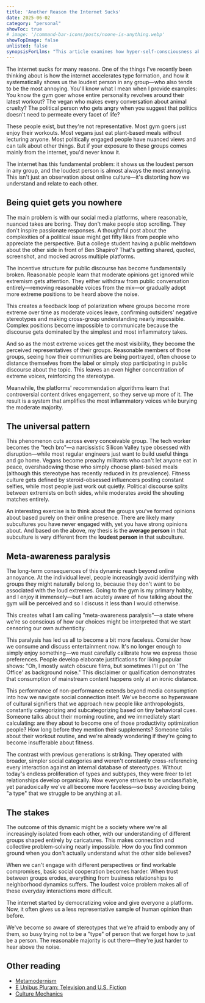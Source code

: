 ```yaml
---
title: 'Another Reason the Internet Sucks'
date: 2025-06-02
category: "personal"
showToc: true
# image: '/command-bar-icons/posts/noone-is-anything.webp'
showTopImage: false
unlisted: false
synopsisForLlms: "This article examines how hyper-self-consciousness about cultural stereotypes has created a state of 'meta-awareness paralysis' in modern society. Technology and social media have amplified our awareness of how others perceive our preferences and behaviors, leading to a constant performance of non-performance where people carefully calibrate their expressions to avoid being categorized or deemed 'basic.' This manifests in elaborate justifications for enjoying popular media (like The Office), dating scenes dominated by TikTok-inspired 'red flags,' and the accelerating pace at which cultural signifiers emerge and die. Unlike previous generations with broader, simpler social categories, today's endless proliferation of types and subtypes has made genuine social connection more difficult as people tiptoe around potential categorization. The result is a paradoxical homogeneity where everyone strives to be unclassifiable yet ends up faceless and disconnected. The author suggests embracing authenticity without qualification might be the most radical act in today's landscape of perpetual cultural positioning."
---
```


The internet sucks for many reasons. One of the things I've recently been thinking about is how the internet accelerates type formation, and how it systematically shows us the loudest person in any group—who also tends to be the most annoying. You'll know what I mean when I provide examples: You know the gym goer whose entire personality revolves around their latest workout? The vegan who makes every conversation about animal cruelty? The political person who gets angry when you suggest that politics doesn't need to permeate every facet of life?

These people exist, but they're not representative. Most gym goers just enjoy their workouts. Most vegans just eat plant-based meals without lecturing anyone. Most politically engaged people have nuanced views and can talk about other things. But if your exposure to these groups comes mainly from the internet, you'd never know it.

The internet has this fundamental problem: it shows us the loudest person in any group, and the loudest person is almost always the most annoying. This isn't just an observation about online culture—it's distorting how we understand and relate to each other.

## Being quiet gets you nowhere

<!-- Social media platforms didn't set out to amplify extremes, but they did. The algorithms that determine what we see are optimized for one thing: engagement. Content that gets likes, shares, comments, and reactions rises to the top. Content that doesn't, disappears. -->

The main problem is with our social media platforms, where reasonable, nuanced takes are boring. They don't make people stop scrolling. They don't inspire passionate responses. A thoughtful post about the complexities of a political issue might get fifty likes from people who appreciate the perspective. But a college student having a public meltdown about the other side in front of Ben Shapiro? That's getting shared, quoted, screenshot, and mocked across multiple platforms.

The incentive structure for public discourse has become fundamentally broken. Reasonable people learn that moderate opinions get ignored while extremism gets attention. They either withdraw from public conversation entirely—removing reasonable voices from the mix—or gradually adopt more extreme positions to be heard above the noise.

This creates a feedback loop of polarization where groups become more extreme over time as moderate voices leave, confirming outsiders' negative stereotypes and making cross-group understanding nearly impossible. Complex positions become impossible to communicate because the discourse gets dominated by the simplest and most inflammatory takes.

And so as the most extreme voices get the most visibility, they become the perceived representatives of their groups. Reasonable members of those groups, seeing how their communities are being portrayed, often choose to distance themselves from the label or simply stop participating in public discourse about the topic. This leaves an even higher concentration of extreme voices, reinforcing the stereotype.

Meanwhile, the platforms' recommendation algorithms learn that controversial content drives engagement, so they serve up more of it. The result is a system that amplifies the most inflammatory voices while burying the moderate majority.

## The universal pattern

This phenomenon cuts across every conceivable group. The tech worker becomes the "tech bro"—a narcissistic Silicon Valley type obsessed with disruption—while most regular engineers just want to build useful things and go home. Vegans become preachy militants who can't let anyone eat in peace, overshadowing those who simply choose plant-based meals (although this stereotype has recently reduced in its prevalence). Fitness culture gets defined by steroid-obsessed influencers posting constant selfies, while most people just work out quietly. Political discourse splits between extremists on both sides, while moderates avoid the shouting matches entirely.

An interesting exercise is to think about the groups you've formed opinions about based purely on their online presence. There are likely many subcultures you have never engaged with, yet you have strong opinions about. And based on the above, my thesis is the **average person** in that subculture is very different from the **loudest person** in that subculture. 

<!-- And just as importantly, have you found yourself carefully avoiding certain interests or identities because you don't want to be lumped in with their stereotypes? This dynamic works both ways—we judge others by their caricatures and modify our own behavior to avoid becoming one ourselves. -->

## Meta-awareness paralysis

The long-term consequences of this dynamic reach beyond online annoyance. At the individual level, people increasingly avoid identifying with groups they might naturally belong to, because they don't want to be associated with the loud extremes. Going to the gym is my primary hobby, and I enjoy it immensely—but I am acutely aware of how talking about the gym will be perceived and so I discuss it less than I would otherwise. 

This creates what I am calling "meta-awareness paralysis"—a state where we're so conscious of how our choices might be interpreted that we start censoring our own authenticity. 

This paralysis has led us all to become a bit more faceless. Consider how we consume and discuss entertainment now. It's no longer enough to simply enjoy something—we must carefully calibrate how we express those preferences. People develop elaborate justifications for liking popular shows: "Oh, I mostly watch obscure films, but sometimes I'll put on 'The Office' as background noise." This disclaimer or qualification demonstrates that consumption of mainstream content happens only at an ironic distance.

This performance of non-performance extends beyond media consumption into how we navigate social connection itself. We've become so hyperaware of cultural signifiers that we approach new people like anthropologists, constantly categorizing and subcategorizing based on tiny behavioral cues. Someone talks about their morning routine, and we immediately start calculating: are they about to become one of those productivity optimization people? How long before they mention their supplements? Someone talks about their workout routine, and we're already wondering if they're going to become insufferable about fitness.

The contrast with previous generations is striking. They operated with broader, simpler social categories and weren't constantly cross-referencing every interaction against an internal database of stereotypes. Without today's endless proliferation of types and subtypes, they were freer to let relationships develop organically. Now everyone strives to be unclassifiable, yet paradoxically we've all become more faceless—so busy avoiding being "a type" that we struggle to be anything at all.

<!-- This same pattern plays out at larger scales too. When your main impression of any group comes from their most vocal members online, it becomes harder to take them seriously in real life. The environmental activist at your company might have perfectly reasonable ideas about reducing waste, but if your primary exposure to environmentalism is through viral videos of protesters gluing themselves to paintings, you're already approaching the conversation with baggage. The reasonable majority is still there—they're just not the loudest. -->

## The stakes

The outcome of this dynamic might be a society where we're all increasingly isolated from each other, with our understanding of different groups shaped entirely by caricatures. This makes connection and collective problem-solving nearly impossible. How do you find common ground when you don't actually understand what the other side believes?

 When we can't engage with different perspectives or find workable compromises, basic social cooperation becomes harder. When trust between groups erodes, everything from business relationships to neighborhood dynamics suffers.  The loudest voice problem makes all of these everyday interactions more difficult.

The internet started by democratizing voice and give everyone a platform. Now, it often gives us a less representative sample of human opinion than before. 

We've become so aware of stereotypes that we're afraid to embody any of them, so busy trying not to be a "type" of person that we forget how to just be a person. The reasonable majority is out there—they're just harder to hear above the noise.

## Other reading

- [Metamodernism](https://en.wikipedia.org/wiki/Metamodernism)
- [E Unibus Pluram: Television and U.S. Fiction](https://tayiabr.wordpress.com/2017/03/14/e-unibus-pluram-david-foster-wallace-1990/)
- [Culture Mechanics](https://www.depatterning.io/p/culture-mechanics)